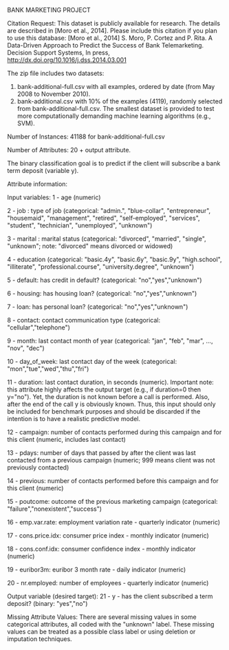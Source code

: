 BANK MARKETING PROJECT

Citation Request:
This dataset is publicly available for research. The details are described in [Moro et al., 2014]. 
Please include this citation if you plan to use this database:
[Moro et al., 2014] S. Moro, P. Cortez and P. Rita. A Data-Driven Approach to Predict the Success of Bank Telemarketing. Decision Support Systems, In press, http://dx.doi.org/10.1016/j.dss.2014.03.001


The zip file includes two datasets: 
1) bank-additional-full.csv with all examples, ordered by date (from May 2008 to November 2010).
2) bank-additional.csv with 10% of the examples (4119), randomly selected from bank-additional-full.csv.
The smallest dataset is provided to test more computationally demanding machine learning algorithms (e.g., SVM).

Number of Instances: 41188 for bank-additional-full.csv

Number of Attributes: 20 + output attribute.

The binary classification goal is to predict if the client will subscribe a bank term deposit (variable y).

Attribute information:

Input variables:
1 - age (numeric)

2 - job : type of job (categorical: "admin.", "blue-collar", "entrepreneur", "housemaid", "management", "retired", "self-employed", "services", "student", "technician", "unemployed", "unknown")

3 - marital : marital status (categorical: "divorced", "married", "single", "unknown"; note: "divorced" means divorced or widowed)

4 - education (categorical: "basic.4y", "basic.6y", "basic.9y", "high.school", "illiterate", "professional.course", "university.degree", "unknown")

5 - default: has credit in default? (categorical: "no","yes","unknown")

6 - housing: has housing loan? (categorical: "no","yes","unknown")

7 - loan: has personal loan? (categorical: "no","yes","unknown")

8 - contact: contact communication type (categorical: "cellular","telephone") 

9 - month: last contact month of year (categorical: "jan", "feb", "mar", ..., "nov", "dec")

10 - day_of_week: last contact day of the week (categorical: "mon","tue","wed","thu","fri")

11 - duration: last contact duration, in seconds (numeric). Important note:  this attribute highly affects the output target (e.g., if duration=0 then y="no"). Yet, the duration is not known before a call is performed. Also, after the end of the call y is obviously known. Thus, this input should only be included for benchmark purposes and should be discarded if the intention is to have a realistic predictive model.

12 - campaign: number of contacts performed during this campaign and for this client (numeric, includes last contact)

13 - pdays: number of days that passed by after the client was last contacted from a previous campaign (numeric; 999 means client was not previously contacted)

14 - previous: number of contacts performed before this campaign and for this client (numeric)

15 - poutcome: outcome of the previous marketing campaign (categorical: "failure","nonexistent","success")

16 - emp.var.rate: employment variation rate - quarterly indicator (numeric)

17 - cons.price.idx: consumer price index - monthly indicator (numeric) 

18 - cons.conf.idx: consumer confidence index - monthly indicator (numeric)  

19 - euribor3m: euribor 3 month rate - daily indicator (numeric)

20 - nr.employed: number of employees - quarterly indicator (numeric)

Output variable (desired target):
21 - y - has the client subscribed a term deposit? (binary: "yes","no")


Missing Attribute Values: There are several missing values in some categorical attributes, all coded with the "unknown" label. These missing values can be treated as a possible class label or using deletion or imputation techniques. 
